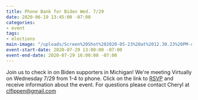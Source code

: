 ```yaml
---
title: Phone Bank for Biden Wed. 7/29
date: 2020-06-19 13:45:00 -07:00
categories:
- event
tags:
- elections
main-image: "/uploads/Screen%20Shot%202020-05-23%20at%2012.30.23%20PM-c4f6be.png"
event-start-date: 2020-07-29 13:00:00 -07:00
event-end-date: 2020-07-29 16:00:00 -07:00
---
```


Join us to check in on Biden supporters in Michigan! 
We're meeting Virtually on Wednesday 7/29 from 1-4 to phone.  Click on the link to [RSVP](https://docs.google.com/forms/d/e/1FAIpQLSfwlFPJXHXb-t4OWNUziCxzaOE3NhWvNrLvJKyJQ-6OptPoaA/viewform) and receive information about the event. For questions please contact Cheryl at clfippen@gmail.com
